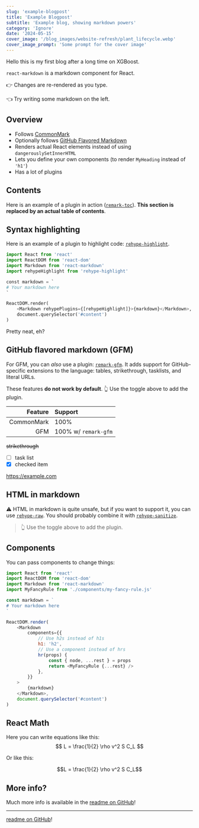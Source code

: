 ```yaml
---
slug: 'example-blogpost'
title: 'Example Blogpost'
subtitle: 'Example blog, showing markdown powers'
category: 'Ignore'
date: '2024-05-15'
cover_image: '/blog_images/website-refresh/plant_lifecycle.webp'
cover_image_prompt: 'Some prompt for the cover image'
---
```


Hello this is my first blog after a long time on XGBoost.

`react-markdown` is a markdown component for React.

👉 Changes are re-rendered as you type.

👈 Try writing some markdown on the left.

## Overview

-   Follows [CommonMark](https://commonmark.org)
-   Optionally follows [GitHub Flavored Markdown](https://github.github.com/gfm/)
-   Renders actual React elements instead of using `dangerouslySetInnerHTML`
-   Lets you define your own components (to render `MyHeading` instead of `'h1'`)
-   Has a lot of plugins

## Contents

Here is an example of a plugin in action
([`remark-toc`](https://github.com/remarkjs/remark-toc)).
**This section is replaced by an actual table of contents**.

## Syntax highlighting

Here is an example of a plugin to highlight code:
[`rehype-highlight`](https://github.com/rehypejs/rehype-highlight).

```python
import React from 'react'
import ReactDOM from 'react-dom'
import Markdown from 'react-markdown'
import rehypeHighlight from 'rehype-highlight'

const markdown = `
# Your markdown here
`

ReactDOM.render(
    <Markdown rehypePlugins={[rehypeHighlight]}>{markdown}</Markdown>,
    document.querySelector('#content')
)
```

Pretty neat, eh?

## GitHub flavored markdown (GFM)

For GFM, you can _also_ use a plugin:
[`remark-gfm`](https://github.com/remarkjs/react-markdown#use).
It adds support for GitHub-specific extensions to the language:
tables, strikethrough, tasklists, and literal URLs.

These features **do not work by default**.
👆 Use the toggle above to add the plugin.

|    Feature | Support              |
| ---------: | :------------------- |
| CommonMark | 100%                 |
|        GFM | 100% w/ `remark-gfm` |

~~strikethrough~~

-   [ ] task list
-   [x] checked item

https://example.com

## HTML in markdown

⚠️ HTML in markdown is quite unsafe, but if you want to support it, you can
use [`rehype-raw`](https://github.com/rehypejs/rehype-raw).
You should probably combine it with
[`rehype-sanitize`](https://github.com/rehypejs/rehype-sanitize).

<blockquote>
  👆 Use the toggle above to add the plugin.
</blockquote>

## Components

You can pass components to change things:

```js
import React from 'react'
import ReactDOM from 'react-dom'
import Markdown from 'react-markdown'
import MyFancyRule from './components/my-fancy-rule.js'

const markdown = `
# Your markdown here
`

ReactDOM.render(
    <Markdown
        components={{
            // Use h2s instead of h1s
            h1: 'h2',
            // Use a component instead of hrs
            hr(props) {
                const { node, ...rest } = props
                return <MyFancyRule {...rest} />
            },
        }}
    >
        {markdown}
    </Markdown>,
    document.querySelector('#content')
)
```

## React Math

Here you can write equations like this:
$$
L = \frac{1}{2} \rho v^2 S C_L
$$

Or like this: 
```math
L = \frac{1}{2} \rho v^2 S C_L
```

## More info?

Much more info is available in the
[readme on GitHub](https://github.com/remarkjs/react-markdown)!

---

[readme on GitHub](https://github.com/remarkjs/react-markdown)!
